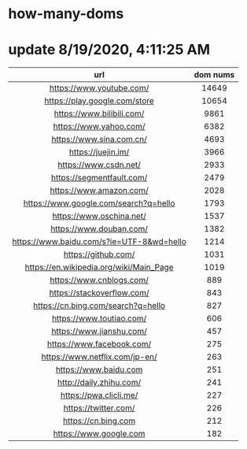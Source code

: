 # how-many-doms

# update 8/19/2020, 4:11:25 AM

url | dom nums
:-: | :-:
https://www.youtube.com/ | 14649
https://play.google.com/store | 10654
https://www.bilibili.com/ | 9861
https://www.yahoo.com/ | 6382
https://www.sina.com.cn/ | 4693
https://juejin.im/ | 3966
https://www.csdn.net/ | 2933
https://segmentfault.com/ | 2479
https://www.amazon.com/ | 2028
https://www.google.com/search?q=hello | 1793
https://www.oschina.net/ | 1537
https://www.douban.com/ | 1382
https://www.baidu.com/s?ie=UTF-8&wd=hello | 1214
https://github.com/ | 1031
https://en.wikipedia.org/wiki/Main_Page | 1019
https://www.cnblogs.com/ | 889
https://stackoverflow.com/ | 843
https://cn.bing.com/search?q=hello | 827
https://www.toutiao.com/ | 606
https://www.jianshu.com/ | 457
https://www.facebook.com/ | 275
https://www.netflix.com/jp-en/ | 263
https://www.baidu.com | 251
http://daily.zhihu.com/ | 241
https://pwa.clicli.me/ | 227
https://twitter.com/ | 226
https://cn.bing.com | 212
https://www.google.com | 182
